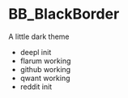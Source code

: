# BB_BlackBorder
A little dark theme


- deepl init
- flarum working
- github working
- qwant working
- reddit init
